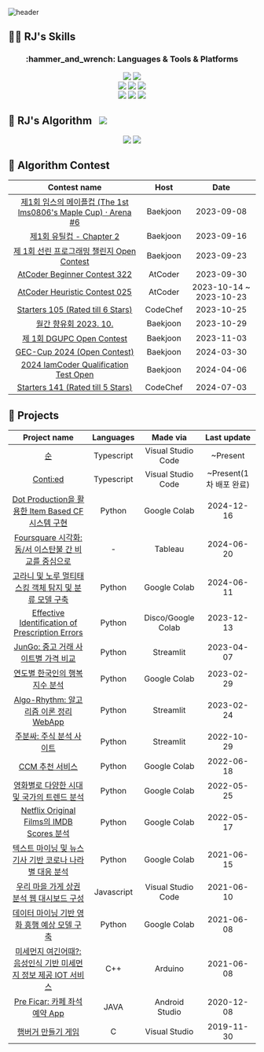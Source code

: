 ![header](https://capsule-render.vercel.app/api?type=rounded&color=0:A072A8,100:7C7AA8&text=Welcome%20to%20Junseok's%20Github!%20✨%20&animation=fadeIn&fontColor=FFFFFF&fontSize=40&fontAlign=50&height=180&width)

## 💪🏻 RJ's Skills
<div align=center>
  <h3>:hammer_and_wrench: Languages & Tools & Platforms</h3>
  <img src="https://img.shields.io/badge/Python-3776AB?style=for-the-badge&logo=python&logoColor=white">
  <img src="https://img.shields.io/badge/Google Colab-F9AB00?style=for-the-badge&logo=Google Colab&logoColor=white">
  <br>

  <img src="https://img.shields.io/badge/Tableau-E97627?style=for-the-badge&logo=Tableau&logoColor=white">
  <img src="https://img.shields.io/badge/Typescript-3178C6?style=for-the-badge&logo=Typescript&logoColor=white">
  <img src="https://img.shields.io/badge/React-61DAFB?style=for-the-badge&logo=React&logoColor=black">
  <br>

  <img src="https://img.shields.io/badge/Tensorflow-FF6F00?style=for-the-badge&logo=Tensorflow&logoColor=white">
  <img src="https://img.shields.io/badge/Kaggle-20BEFF?style=for-the-badge&logo=Kaggle&logoColor=white">
  <img src="https://img.shields.io/badge/PyTorch-EE4C2C?style=for-the-badge&logo=PyTorch&logoColor=white">
  <br>
</div>

## 🤔 RJ's Algorithm <a href="https://injoycode.tistory.com"><img src="http://img.shields.io/badge/-My%20Algorithm%20Blog-96744E?style=flat&logo=tistory&link=https://injoycode.tistory.com" style="height : auto; margin-left : 10px; margin-right : 10px;"/></a>

<p align="center">
  <a href="https://solved.ac/rj_stony"><img src="http://mazassumnida.wtf/api/v2/generate_badge?boj=rj_stony"></a>
  <img src="http://mazandi.herokuapp.com/api?handle=rj_stony&theme=dark">
</p>

## 📖 Algorithm Contest
|Contest name|Host|Date|
|:----:|:----:|:----:|
|[제1회 임스의 메이플컵 (The 1st lms0806's Maple Cup) · Arena #6](https://www.acmicpc.net/contest/view/1088)|Baekjoon|2023-09-08|
|[제1회 유틸컵 - Chapter 2](https://www.acmicpc.net/contest/view/1079)|Baekjoon|2023-09-16|
|[제 1회 선린 프로그래밍 챌린지 Open Contest](https://www.acmicpc.net/contest/view/1134)|Baekjoon|2023-09-23|
|[AtCoder Beginner Contest 322](https://atcoder.jp/contests/abc322)|AtCoder|2023-09-30|
|[AtCoder Heuristic Contest 025](https://atcoder.jp/contests/ahc025)|AtCoder|2023-10-14 ~ 2023-10-23|
|[Starters 105 (Rated till 6 Stars)](https://www.codechef.com/START105)|CodeChef|2023-10-25|
|[월간 향유회 2023. 10.](https://www.acmicpc.net/contest/view/1149)|Baekjoon|2023-10-29|
|[제 1회 DGUPC Open Contest](https://www.acmicpc.net/contest/view/1183)|Baekjoon|2023-11-03|
|[GEC-Cup 2024 (Open Contest)](https://www.acmicpc.net/contest/view/1261)|Baekjoon|2024-03-30|
|[2024 IamCoder Qualification Test Open](https://www.acmicpc.net/contest/view/1268)|Baekjoon|2024-04-06|
|[Starters 141 (Rated till 5 Stars)](https://www.codechef.com/START141)|CodeChef|2024-07-03|

## 🌟 Projects
|Project name|Languages|Made via|Last update|
|:----:|:----:|:----:|:----:|
|[순](https://github.com/MJ-Seed/soon-frontend)|Typescript|Visual Studio Code|~Present|
|[Conti:ed](client-20h.pages.dev/)|Typescript|Visual Studio Code|~Present(1차 배포 완료)|
|[Dot Production을 활용한 Item Based CF 시스템 구현](https://github.com/RJ-Stony/Item-based-CF-dot-production/blob/main/Item_based_%E1%84%92%E1%85%A7%E1%86%B8%E1%84%8B%E1%85%A5%E1%86%B8%E1%84%91%E1%85%B5%E1%86%AF%E1%84%90%E1%85%A5%E1%84%85%E1%85%B5%E1%86%BC_%EC%B5%9C%EC%A2%85_%EA%B5%AC%ED%98%84.ipynb)|Python|Google Colab|2024-12-16|
|[Foursquare 시각화: 동/서 이스탄불 간 비교를 중심으로](https://docs.google.com/presentation/d/17fse3kkSJMTtfpMEVByP_1yOog9Ld1mw/edit?usp=sharing&ouid=110608903016455034836&rtpof=true&sd=true)|-|Tableau|2024-06-20|
|[고라니 및 노루 멀티태스킹 객체 탐지 및 분류 모델 구축](https://docs.google.com/presentation/d/1YX-8pZmtZSY5MV_vqw6jHb3L467RdOTZ/edit?usp=sharing&ouid=110608903016455034836&rtpof=true&sd=true)|Python|Google Colab|2024-06-11|
|[Effective Identification of Prescription Errors](https://injoycode.tistory.com/49)|Python|Disco/Google Colab|2023-12-13|
|[JunGo: 중고 거래 사이트별 가격 비교](https://github.com/RJ-Stony/Jun_GO)|Python|Streamlit|2023-04-07|
|[연도별 한국인의 행복 지수 분석](https://github.com/RJ-Stony/Streamlit_ML/blob/main/happiness_index.py)|Python|Google Colab|2023-02-29|
|[Algo-Rhythm: 알고리즘 이론 정리 WebApp](https://github.com/RJ-Stony/Algo-Rhythm/blob/main/streamlit_app.py)|Python|Streamlit|2023-02-24|
|[주분싸: 주식 분석 사이트](https://github.com/RJ-Stony/JuBoonSSa/blob/main/221029.png)|Python|Streamlit|2022-10-29|
|[CCM 추천 서비스](https://github.com/RJ-Stony/Roh_Library/blob/main/Spotify_%ED%99%9C%EC%9A%A9.ipynb)|Python|Google Colab|2022-06-18|
|[영화별로 다양한 시대 및 국가의 트렌드 분석](https://github.com/RJ-Stony/Machine_Learning_Project/blob/main/(%ED%94%84%EB%A1%9C%EC%A0%9D%ED%8A%B8)_%EC%98%81%ED%99%94%EB%B3%84%EB%A1%9C_%EB%8B%A4%EC%96%91%ED%95%9C_%EC%8B%9C%EB%8C%80_%EB%B0%8F_%EA%B5%AD%EA%B0%80_%ED%8A%B8%EB%A0%8C%EB%93%9C_%EB%B6%84%EC%84%9D.ipynb)|Python|Google Colab|2022-05-25|
|[Netflix Original Films의 IMDB Scores 분석](https://github.com/RJ-Stony/Machine_Learning_Project/blob/main/(%ED%94%84%EB%A1%9C%EC%A0%9D%ED%8A%B8)%20Netflix_Original_Films%EC%9D%98_IMDB_Scores_%EB%B6%84%EC%84%9D%ED%95%98%EA%B8%B0.ipynb)|Python|Google Colab|2022-05-17|
|[텍스트 마이닝 및 뉴스 기사 기반 코로나 나라별 대응 분석](https://docs.google.com/presentation/d/1qsYNerkVgV_X-zvz7WMM5-6KB9mFEd9v/edit?usp=sharing&ouid=110608903016455034836&rtpof=true&sd=true)|Python|Google Colab|2021-06-15|
|[우리 마을 가게 상권 분석 웹 대시보드 구성](https://docs.google.com/presentation/d/16kQdD_ASE6jSgYs68tTU79e3yGOOMxTo/edit?usp=sharing&ouid=110608903016455034836&rtpof=true&sd=true)|Javascript|Visual Studio Code|2021-06-10|
|[데이터 마이닝 기반 영화 흥행 예상 모델 구축](https://docs.google.com/presentation/d/1pzQX3X1UZP4mqPZgWG4PZQcyWNQK4Ah8/edit?usp=sharing&ouid=110608903016455034836&rtpof=true&sd=true)|Python|Google Colab|2021-06-08|
|[미세먼지 여긴어때?: 음성인식 기반 미세먼지 정보 제공 IOT 서비스](https://docs.google.com/presentation/d/1_RfAO7YlM6KR4HeyLlURrg6vCSPbnOZg/edit?usp=sharing&ouid=110608903016455034836&rtpof=true&sd=true)|C++|Arduino|2021-06-08|
|[Pre Ficar: 카페 좌석 예약 App](https://docs.google.com/presentation/d/166KMAZxBcPHwQEqmSkJ3mMMaRvBRlhAj/edit?usp=sharing&ouid=110608903016455034836&rtpof=true&sd=true)|JAVA|Android Studio|2020-12-08|
|[햄버거 만들기 게임](https://blog.naver.com/lordjoshua/222422302694)|C|Visual Studio|2019-11-30|
